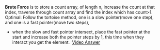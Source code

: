 **Brute Force** is to store a count array, of length n, increase the count at that index, traverse through count array and find the index which has count>1.
​
Optimal:
Follow the tortoise method, one is a slow pointer(move one step), and one is a fast pointer(move two steps),
* when the slow and fast pointer intersect, place the fast pointer at the start and increase both the pointer steps by 1, this time when they interact you get the element.
​
[Video Answer](https://youtu.be/32Ll35mhWg0)